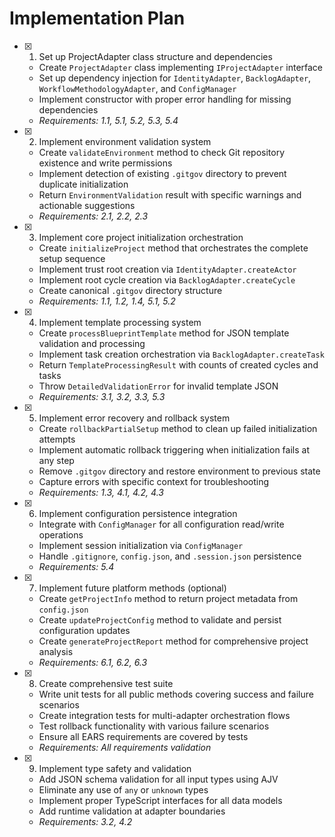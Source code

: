 # Implementation Plan

- [x] 1. Set up ProjectAdapter class structure and dependencies
  - Create `ProjectAdapter` class implementing `IProjectAdapter` interface
  - Set up dependency injection for `IdentityAdapter`, `BacklogAdapter`, `WorkflowMethodologyAdapter`, and `ConfigManager`
  - Implement constructor with proper error handling for missing dependencies
  - _Requirements: 1.1, 5.1, 5.2, 5.3, 5.4_

- [x] 2. Implement environment validation system
  - Create `validateEnvironment` method to check Git repository existence and write permissions
  - Implement detection of existing `.gitgov` directory to prevent duplicate initialization
  - Return `EnvironmentValidation` result with specific warnings and actionable suggestions
  - _Requirements: 2.1, 2.2, 2.3_

- [x] 3. Implement core project initialization orchestration
  - Create `initializeProject` method that orchestrates the complete setup sequence
  - Implement trust root creation via `IdentityAdapter.createActor`
  - Implement root cycle creation via `BacklogAdapter.createCycle`
  - Create canonical `.gitgov` directory structure
  - _Requirements: 1.1, 1.2, 1.4, 5.1, 5.2_

- [x] 4. Implement template processing system
  - Create `processBlueprintTemplate` method for JSON template validation and processing
  - Implement task creation orchestration via `BacklogAdapter.createTask`
  - Return `TemplateProcessingResult` with counts of created cycles and tasks
  - Throw `DetailedValidationError` for invalid template JSON
  - _Requirements: 3.1, 3.2, 3.3, 5.3_

- [x] 5. Implement error recovery and rollback system
  - Create `rollbackPartialSetup` method to clean up failed initialization attempts
  - Implement automatic rollback triggering when initialization fails at any step
  - Remove `.gitgov` directory and restore environment to previous state
  - Capture errors with specific context for troubleshooting
  - _Requirements: 1.3, 4.1, 4.2, 4.3_

- [x] 6. Implement configuration persistence integration
  - Integrate with `ConfigManager` for all configuration read/write operations
  - Implement session initialization via `ConfigManager`
  - Handle `.gitignore`, `config.json`, and `.session.json` persistence
  - _Requirements: 5.4_

- [x] 7. Implement future platform methods (optional)
  - Create `getProjectInfo` method to return project metadata from `config.json`
  - Create `updateProjectConfig` method to validate and persist configuration updates
  - Create `generateProjectReport` method for comprehensive project analysis
  - _Requirements: 6.1, 6.2, 6.3_

- [x] 8. Create comprehensive test suite
  - Write unit tests for all public methods covering success and failure scenarios
  - Create integration tests for multi-adapter orchestration flows
  - Test rollback functionality with various failure scenarios
  - Ensure all EARS requirements are covered by tests
  - _Requirements: All requirements validation_

- [x] 9. Implement type safety and validation
  - Add JSON schema validation for all input types using AJV
  - Eliminate any use of `any` or `unknown` types
  - Implement proper TypeScript interfaces for all data models
  - Add runtime validation at adapter boundaries
  - _Requirements: 3.2, 4.2_
